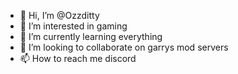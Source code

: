 - 👋 Hi, I’m @Ozzditty
- 👀 I’m interested in gaming
- 🌱 I’m currently learning everything 
- 💞️ I’m looking to collaborate on garrys mod servers
- 📫 How to reach me discord
